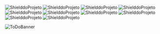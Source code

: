 <!-- PARA ESCOLHER AS CORES DAS LINGUAGENS USAR O SITE https://brandcolors.net/ -->
![ShielddoProjeto](https://img.shields.io/badge/Nome-ToDoList_Angular-b52e31.svg?style=for-the-badge)
![ShielddoProjeto](https://img.shields.io/badge/Versão-1.0.0-e9ebec.svg?style=for-the-badge)
![ShielddoProjeto](https://img.shields.io/badge/Linguagem-Typescript-00c4cc.svg?style=for-the-badge)
![ShielddoProjeto](https://img.shields.io/badge/Framework-Angular-00c4cc.svg?style=for-the-badge)
![ShielddoProjeto](https://img.shields.io/github/repo-size/adrianoleitedasilva/app-todo?style=for-the-badge)
![ShielddoProjeto](https://img.shields.io/github/directory-file-count/adrianoleitedasilva/app-todo?style=for-the-badge)
![ShielddoProjeto](https://img.shields.io/github/stars/adrianoleitedasilva/app-todo?style=for-the-badge) 
![ShielddoProjeto](https://img.shields.io/github/forks/adrianoleitedasilva/app-todo?style=for-the-badge)
![ShielddoProjeto](https://img.shields.io/github/issues-pr/adrianoleitedasilva/app-todo?style=for-the-badge)
![ShielddoProjeto](https://img.shields.io/github/last-commit/adrianoleitedasilva/app-todo?style=for-the-badge)

<!-- Envie a imagem por meio de uma ISSUE e cole o link aqui nessa linha abaixo -->
![ToDoBanner](https://github.com/adrianoleitedasilva/app-todo/assets/6373438/4d2849c7-a442-46ce-94c5-39719af0a682)
